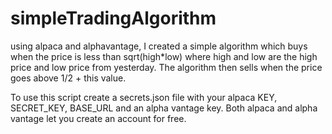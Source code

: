 # simpleTradingAlgorithm

using alpaca and alphavantage, I created a simple algorithm which buys when the price is less than sqrt(high*low) where high and low are the high price and low price from yesterday. The algorithm then sells when the price goes above 1/2 + this value.

To use this script create a secrets.json file with your alpaca KEY, SECRET_KEY, BASE_URL and an alpha vantage key. Both alpaca and alpha vantage let you create an account for free. 
